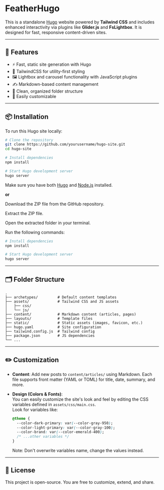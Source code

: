 # FeatherHugo

This is a standalone [Hugo](https://gohugo.io/) website powered by **Tailwind CSS** and includes enhanced interactivity via plugins like **Glider.js** and **FsLightbox**. It is designed for fast, responsive content-driven sites.

---

## 🚀 Features

- ⚡ Fast, static site generation with Hugo
- 🎨 TailwindCSS for utility-first styling
- 🖼️ Lightbox and carousel functionality with JavaScript plugins
- ✍️ Markdown-based content management
- 📁 Clean, organized folder structure
- 🔧 Easily customizable

---

## 📦 Installation

To run this Hugo site locally:

```bash
# Clone the repository
git clone https://github.com/yourusername/hugo-site.git
cd hugo-site

# Install dependencies
npm install

# Start Hugo development server
hugo server
```

Make sure you have both [Hugo](https://gohugo.io/getting-started/installing/) and [Node.js](https://nodejs.org/) installed.

**or**

Download the ZIP file from the GitHub repository.

Extract the ZIP file.

Open the extracted folder in your terminal.

Run the following commands:

```bash
# Install dependencies
npm install

# Start Hugo development server
hugo server
```

---

## 🗂️ Folder Structure

```
.
├── archetypes/         # Default content templates
├── assets/             # Tailwind CSS and JS assets
│   ├── css/
│   └── js/
├── content/            # Markdown content (articles, pages)
├── layouts/            # Template files
├── static/             # Static assets (images, favicon, etc.)
├── hugo.yaml           # Site configuration
├── tailwind.config.js  # Tailwind config
├── package.json        # JS dependencies
└── ...
```

---

## ✏️ Customization

- **Content**: Add new posts to `content/articles/` using Markdown. Each file supports front matter (YAML or TOML) for title, date, summary, and more.
- **Design (Colors & Fonts)**:  
  You can easily customize the site's look and feel by editing the CSS variables defined in `assets/css/main.css`.  
  Look for variables like:

  ```css
  @theme {
    --color-dark-primary: var(--color-gray-950);
    --color-light-primary: var(--color-gray-100);
    --color-brand: var(--color-emerald-400);
    /* ...other variables */
  }
  ```

  Note: Don't overwrite variables name, change the values instead.
---

## 📄 License

This project is open-source. You are free to customize, extend, and share.